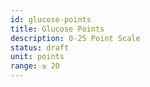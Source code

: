 ```yaml
---
id: glucose-points
title: Glucose Points
description: 0-25 Point Scale
status: draft
unit: points
range: ≥ 20
---
```

